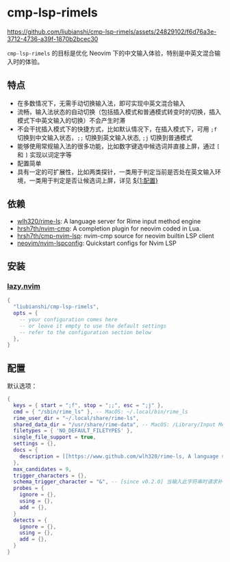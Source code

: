 # cmp-lsp-rimels

https://github.com/liubianshi/cmp-lsp-rimels/assets/24829102/f6d76a3e-3712-4736-a39f-1870b2bcec30


`cmp-lsp-rimels` 的目标是优化 Neovim 下的中文输入体验，特别是中英文混合输入时的体验。

## 特点

- 在多数情况下，无需手动切换输入法，即可实现中英文混合输入
- 流畅，输入法状态的自动切换（包括插入模式和普通模式转变时的切换，插入模式下中英文输入的切换）不会产生时滞
- 不会干扰插入模式下的快捷方式，比如默认情况下，在插入模式下，可用 `;f` 切换到中文输入状态，`;;` 切换到英文输入状态, `;j` 切换到普通模式
- 能够使用常规输入法的很多功能，比如数字键选中候选词并直接上屏，通过 `[` 和 `]` 实现以词定字等
- 配置简单
- 具有一定的可扩展性，比如两类探针，一类用于判定当前是否处在英文输入环境，一类用于判定是否让候选词上屏，详见 [${1:配置}](README#配置)

## 依赖

- [wlh320/rime-ls](https://github.com/wlh320/rime-ls): A language server for Rime input method engine
- [hrsh7th/nvim-cmp](https://github.com/hrsh7th/nvim-cmp): A completion plugin for neovim coded in Lua.
- [hrsh7th/cmp-nvim-lsp](https://github.com/hrsh7th/cmp-nvim-lsp): nvim-cmp source for neovim builtin LSP client
- [neovim/nvim-lspconfig](https://github.com/neovim/nvim-lspconfig): Quickstart configs for Nvim LSP

## 安装

### [lazy.nvim](https://github.com/folke/lazy.nvim)

```lua
{
  "liubianshi/cmp-lsp-rimels",
  opts = {
    -- your configuration comes here
    -- or leave it empty to use the default settings
    -- refer to the configuration section below
  },
}
```

## 配置

默认选项：

```lua
{
  keys = { start = ";f", stop = ";;", esc = ";j" },
  cmd = { "/sbin/rime_ls" }, -- MacOS: ~/.local/bin/rime_ls
  rime_user_dir = "~/.local/share/rime-ls",
  shared_data_dir = "/usr/share/rime-data", -- MacOS: /Library/Input Methods/Squirrel.app/Contents/SharedSupport
  filetypes = { 'NO_DEFAULT_FILETYPES' },
  single_file_support = true,
  settings = {},
  docs = {
    description = [[https://www.github.com/wlh320/rime-ls, A language server for librime]],
  },
  max_candidates = 9,
  trigger_characters = {},
  schema_trigger_character = "&", -- [since v0.2.0] 当输入此字符串时请求补全会触发 “方案选单”
  probes = {
    ignore = {},
    using = {},
    add = {},
  }
  detects = {
    ignore = {},
    using = {},
    add = {},
  }
}
```

